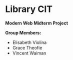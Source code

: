 # Library CIT

**Modern Web Midterm Project**

**Group Members:**
- Elisabeth Violina
- Grace Theofie
- Vincent Waiman
